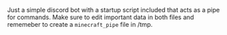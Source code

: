 Just a simple discord bot with a startup script included that acts as a pipe for commands. Make sure to edit important data in both files and rememeber to create a `minecraft_pipe` file in /tmp.
